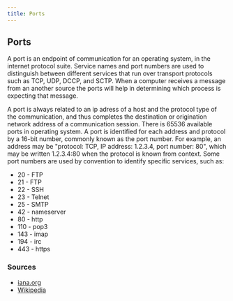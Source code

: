 ```yaml
---
title: Ports
---
```

## Ports
A port is an endpoint of communication for an operating system, in the internet protocol suite. Service names and port numbers are used to distinguish between different services that run over transport protocols such as TCP, UDP, DCCP, and SCTP.
When a computer receives a message from an another source the ports will help in determining which process is expecting that message.

A port is always related to an ip adress of a host and the protocol type of the communication, and thus completes the destination or origination network address of a communication session. There is 65536 available ports in operating system. A port is identified for each address and protocol by a 16-bit number, commonly known as the port number. For example, an address may be "protocol: TCP, IP address: 1.2.3.4, port number: 80", which may be written 1.2.3.4:80 when the protocol is known from context.
Some port numbers are used by convention to identify specific services, such as:

* 20 - FTP
* 21 - FTP
* 22 - SSH
* 23 - Telnet
* 25 - SMTP
* 42 - nameserver
* 80 - http
* 110 - pop3
* 143 - imap
* 194 - irc
* 443 - https

<!-- The article goes here, in GitHub-flavored Markdown. Feel free to add YouTube videos, images, and CodePen/JSBin embeds  -->

### Sources
* [iana.org](https://www.iana.org/assignments/service-names-port-numbers/service-names-port-numbers.xhtml)
* [Wikipedia](https://en.wikipedia.org/index.php?q=aHR0cHM6Ly9lbi53aWtpcGVkaWEub3JnL3dpa2kvUG9ydF8oY29tcHV0ZXJfbmV0d29ya2luZyk)

